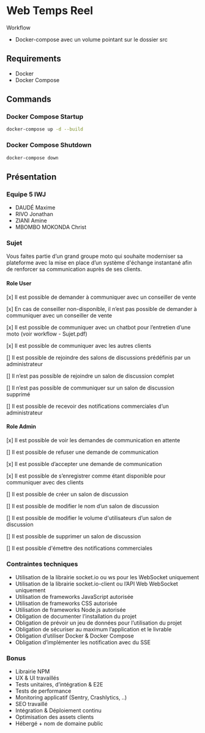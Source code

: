 # Web Temps Reel

Workflow

- Docker-compose avec un volume pointant sur le dossier src

## Requirements

- Docker
- Docker Compose

## Commands

### Docker Compose Startup

```bash
docker-compose up -d --build
```

### Docker Compose Shutdown

```bash
docker-compose down
```

## Présentation

### Equipe 5 IWJ

- DAUDÉ Maxime
- RIVO Jonathan
- ZIANI Amine
- MBOMBO MOKONDA Christ

### Sujet

Vous faites partie d’un grand groupe moto qui souhaite moderniser sa plateforme avec la mise en
place d’un système d'échange instantané afin de renforcer sa communication auprès de ses clients.

#### Role User

[x] Il est possible de demander à communiquer avec un conseiller de vente

[x] En cas de conseiller non-disponible, il n’est pas possible de demander à communiquer avec un conseiller de vente

[x] Il est possible de communiquer avec un chatbot pour l’entretien d’une moto (voir workflow - Sujet.pdf)

[x] Il est possible de communiquer avec les autres clients

[] Il est possible de rejoindre des salons de discussions prédéfinis par un administrateur

[] Il n’est pas possible de rejoindre un salon de discussion complet

[] Il n’est pas possible de communiquer sur un salon de discussion supprimé

[] Il est possible de recevoir des notifications commerciales d’un administrateur

#### Role Admin

[x] Il est possible de voir les demandes de communication en attente

[] Il est possible de refuser une demande de communication

[x] Il est possible d’accepter une demande de communication

[x] Il est possible de s’enregistrer comme étant disponible pour communiquer avec des clients

[] Il est possible de créer un salon de discussion

[] Il est possible de modifier le nom d’un salon de discussion

[] Il est possible de modifier le volume d'utilisateurs d’un salon de discussion

[] Il est possible de supprimer un salon de discussion

[] Il est possible d'émettre des notifications commerciales

### Contraintes techniques

- Utilisation de la librairie socket.io ou ws pour les WebSocket uniquement
- Utilisation de la librairie socket.io-client ou l’API Web WebSocket uniquement
- Utilisation de frameworks JavaScript autorisée
- Utilisation de frameworks CSS autorisée
- Utilisation de frameworks Node.js autorisée
- Obligation de documenter l’installation du projet
- Obligation de prévoir un jeu de données pour l’utilisation du projet
- Obligation de sécuriser au maximum l’application et le livrable
- Obligation d’utiliser Docker & Docker Compose
- Obligation d’implémenter les notification avec du SSE

### Bonus

- Librairie NPM
- UX & UI travaillés
- Tests unitaires, d’intégration & E2E
- Tests de performance
- Monitoring applicatif (Sentry, Crashlytics, ..)
- SEO travaillé
- Intégration & Déploiement continu
- Optimisation des assets clients
- Hébergé + nom de domaine public
